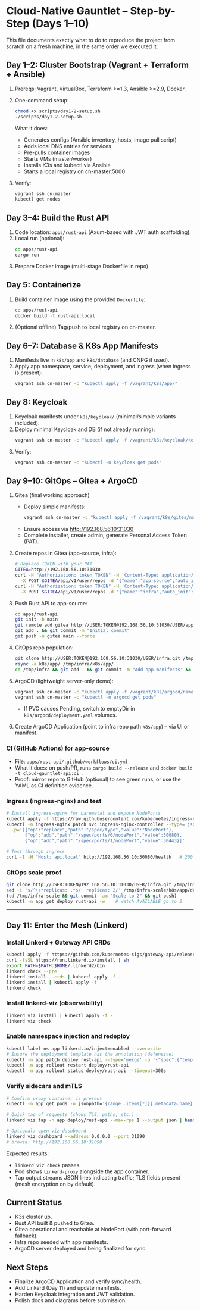 # Cloud-Native Gauntlet – Step-by-Step (Days 1–10)

This file documents exactly what to do to reproduce the project from scratch on a fresh machine, in the same order we executed it.

## Day 1–2: Cluster Bootstrap (Vagrant + Terraform + Ansible)

1. Prereqs: Vagrant, VirtualBox, Terraform >=1.3, Ansible >=2.9, Docker.
2. One-command setup:

   ```bash
   chmod +x scripts/day1-2-setup.sh
   ./scripts/day1-2-setup.sh
   ```

   What it does:
   - Generates configs (Ansible inventory, hosts, image pull script)
   - Adds local DNS entries for services
   - Pre-pulls container images
   - Starts VMs (master/worker)
   - Installs K3s and kubectl via Ansible
   - Starts a local registry on cn-master:5000

3. Verify:
   ```bash
   vagrant ssh cn-master
   kubectl get nodes
   ```

## Day 3–4: Build the Rust API

1. Code location: `apps/rust-api` (Axum-based with JWT auth scaffolding).
2. Local run (optional):
   ```bash
   cd apps/rust-api
   cargo run
   ```
3. Prepare Docker image (multi-stage Dockerfile in repo).

## Day 5: Containerize

1. Build container image using the provided `Dockerfile`:
   ```bash
   cd apps/rust-api
   docker build -t rust-api:local .
   ```
2. (Optional offline) Tag/push to local registry on cn-master.

## Day 6–7: Database & K8s App Manifests

1. Manifests live in `k8s/app` and `k8s/database` (and CNPG if used).
2. Apply app namespace, service, deployment, and ingress (when ingress is present):
   ```bash
   vagrant ssh cn-master -c "kubectl apply -f /vagrant/k8s/app/"
   ```

## Day 8: Keycloak

1. Keycloak manifests under `k8s/keycloak/` (minimal/simple variants included).
2. Deploy minimal Keycloak and DB (if not already running):
   ```bash
   vagrant ssh cn-master -c "kubectl apply -f /vagrant/k8s/keycloak/keycloak-minimal.yaml"
   ```
3. Verify:
   ```bash
   vagrant ssh cn-master -c "kubectl -n keycloak get pods"
   ```

## Day 9–10: GitOps – Gitea + ArgoCD

1. Gitea (final working approach)
   - Deploy simple manifests:
     ```bash
     vagrant ssh cn-master -c "kubectl apply -f /vagrant/k8s/gitea/namespace.yaml && kubectl apply -f /vagrant/k8s/gitea/deployment.yaml && kubectl apply -f /vagrant/k8s/gitea/service.yaml"
     ```
   - Ensure access via http://192.168.56.10:31030
   - Complete installer, create admin, generate Personal Access Token (PAT).

2. Create repos in Gitea (app-source, infra):

   ```bash
   # Replace TOKEN with your PAT
   GITEA=http://192.168.56.10:31030
   curl -H "Authorization: token TOKEN" -H 'Content-Type: application/json' \
     -X POST $GITEA/api/v1/user/repos -d '{"name":"app-source","auto_init":true}'
   curl -H "Authorization: token TOKEN" -H 'Content-Type: application/json' \
     -X POST $GITEA/api/v1/user/repos -d '{"name":"infra","auto_init":true}'
   ```

3. Push Rust API to app-source:

   ```bash
   cd apps/rust-api
   git init -b main
   git remote add gitea http://USER:TOKEN@192.168.56.10:31030/USER/app-source.git
   git add . && git commit -m "Initial commit"
   git push -u gitea main --force
   ```

4. GitOps repo population:

   ```bash
   git clone http://USER:TOKEN@192.168.56.10:31030/USER/infra.git /tmp/infra
   rsync -a k8s/app/ /tmp/infra/k8s/app/
   cd /tmp/infra && git add . && git commit -m "Add app manifests" && git push
   ```

5. ArgoCD (lightweight server-only demo):

   ```bash
   vagrant ssh cn-master -c "kubectl apply -f /vagrant/k8s/argocd/namespace.yaml && kubectl apply -f /vagrant/k8s/argocd/deployment.yaml"
   vagrant ssh cn-master -c "kubectl -n argocd get pods"
   ```

   - If PVC causes Pending, switch to emptyDir in `k8s/argocd/deployment.yaml` volumes.

6. Create ArgoCD Application (point to infra repo path `k8s/app`) – via UI or manifest.

### CI (GitHub Actions) for app-source

- File: `apps/rust-api/.github/workflows/ci.yml`
- What it does: on push/PR, runs `cargo build --release` and `docker build -t cloud-gauntlet-api:ci .`
- Proof: mirror repo to GitHub (optional) to see green runs, or use the YAML as CI definition evidence.

### Ingress (ingress-nginx) and test

```bash
# Install ingress-nginx for baremetal and expose NodePorts
kubectl apply -f https://raw.githubusercontent.com/kubernetes/ingress-nginx/controller-v1.11.3/deploy/static/provider/baremetal/deploy.yaml
kubectl -n ingress-nginx patch svc ingress-nginx-controller --type='json' \
  -p='[{"op":"replace","path":"/spec/type","value":"NodePort"},
       {"op":"add","path":"/spec/ports/0/nodePort","value":30080},
       {"op":"add","path":"/spec/ports/1/nodePort","value":30443}]'

# Test through ingress
curl -I -H "Host: api.local" http://192.168.56.10:30080/health   # 200 OK
```

### GitOps scale proof

```bash
git clone http://USER:TOKEN@192.168.56.10:31030/USER/infra.git /tmp/infra-scale
sed -i 's/^\s*replicas: .*$/  replicas: 2/' /tmp/infra-scale/k8s/app/deployment.yaml
(cd /tmp/infra-scale && git commit -am "Scale to 2" && git push)
kubectl -n app get deploy rust-api -w    # watch AVAILABLE go to 2
```

---

## Day 11: Enter the Mesh (Linkerd)

### Install Linkerd + Gateway API CRDs

```bash
kubectl apply -f https://github.com/kubernetes-sigs/gateway-api/releases/download/v1.2.1/standard-install.yaml
curl -fsSL https://run.linkerd.io/install | sh
export PATH=$PATH:$HOME/.linkerd2/bin
linkerd check --pre
linkerd install --crds | kubectl apply -f -
linkerd install | kubectl apply -f -
linkerd check
```

### Install linkerd-viz (observability)

```bash
linkerd viz install | kubectl apply -f -
linkerd viz check
```

### Enable namespace injection and redeploy

```bash
kubectl label ns app linkerd.io/inject=enabled --overwrite
# Ensure the deployment template has the annotation (defensive)
kubectl -n app patch deploy rust-api --type='merge' -p '{"spec":{"template":{"metadata":{"annotations":{"linkerd.io/inject":"enabled"}}}}}'
kubectl -n app rollout restart deploy/rust-api
kubectl -n app rollout status deploy/rust-api --timeout=300s
```

### Verify sidecars and mTLS

```bash
# Confirm proxy container is present
kubectl -n app get pods -o jsonpath='{range .items[*]}{.metadata.name}:{range .spec.containers[*]}{.name},{end}{"\n"}{end}'

# Quick tap of requests (shows TLS, paths, etc.)
linkerd viz tap -n app deploy/rust-api --max-rps 1 --output json | head -n 5

# Optional: open viz dashboard
linkerd viz dashboard --address 0.0.0.0 --port 31090
# browse: http://192.168.56.10:31090
```

Expected results:

- `linkerd viz check` passes.
- Pod shows `linkerd-proxy` alongside the app container.
- Tap output streams JSON lines indicating traffic; TLS fields present (mesh encryption on by default).

## Current Status

- K3s cluster up.
- Rust API built & pushed to Gitea.
- Gitea operational and reachable at NodePort (with port-forward fallback).
- Infra repo seeded with app manifests.
- ArgoCD server deployed and being finalized for sync.

## Next Steps

- Finalize ArgoCD Application and verify sync/health.
- Add Linkerd (Day 11) and update manifests.
- Harden Keycloak integration and JWT validation.
- Polish docs and diagrams before submission.
